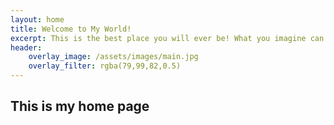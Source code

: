 ```yaml
---
layout: home
title: Welcome to My World!
excerpt: This is the best place you will ever be! What you imagine can become a reality!
header:
    overlay_image: /assets/images/main.jpg
    overlay_filter: rgba(79,99,82,0.5)
---
```


## This is my home page